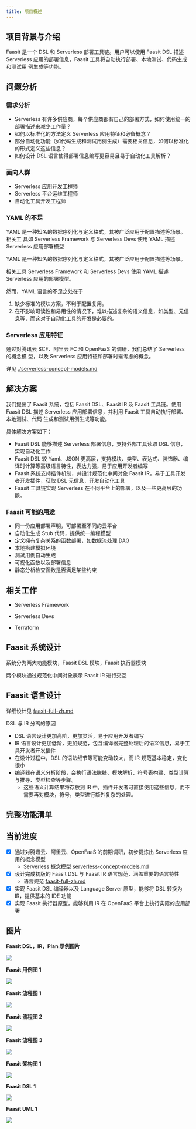 ```yaml
---
title: 项目概述
---
```


## 项目背景与介绍

Faasit 是一个 DSL 和 Serverless 部署工具链。用户可以使用 Faasit DSL 描述
Serverless 应用的部署信息，Faasit 工具将自动执行部署、本地测试、代码生成和测试用
例生成等功能。

## 问题分析

### 需求分析

- Serverless 有许多供应商，每个供应商都有自己的部署方式，如何使用统一的部署描述来减少工作量？
- 如何以标准化的方法定义 Serverless 应用特征和必备概念？
- 部分自动化功能（如代码生成和测试用例生成）需要相关信息，如何以标准化的形式定义这些信息？
- 如何设计 DSL 语言使得部署信息编写更容易且易于自动化工具解析？

### 面向人群

- Serverless 应用开发工程师
- Serverless 平台运维工程师
- 自动化工具开发工程师

### YAML 的不足

YAML 是一种知名的数据序列化与定义格式，其被广泛应用于配置描述等场景。相关工
具如 Serverless Framework 与 Serverless Devs 使用 YAML 描述 Serverless 应用部署模型

YAML 是一种知名的数据序列化与定义格式，其被广泛应用于配置描述等场景。

相关工具 Serverless Framework 和 Serverless Devs 使用 YAML 描述
Serverless 应用的部署模型。

然而，YAML 语言的不足之处在于

1. 缺少标准的模块方案，不利于配置复用。
2. 在不影响可读性和易用性的情况下，难以描述复杂的语义信息，如类型、元信息等，而这对于自动化工具的开发是必要的。

### Serverless 应用特征

通过对腾讯云 SCF、阿里云 FC 和 OpenFaaS 的调研，我们总结了 Serverless 的概念模
型，以及 Serverless 应用特征和部署时需考虑的概念。

详见 [./serverless-concept-models.md](./serverless-concept-models.md)

## 解决方案

我们提出了 Faasit 系统，包括 Faasit DSL、Faasit IR 及 Faasit 工具链。使用 Faasit
DSL 描述 Serverless 应用部署信息，并利用 Faasit 工具自动执行部署、本地测试、代码
生成和测试用例生成等功能。

具体解决方案如下：

- Faasit DSL 能够描述 Serverless 部署信息，支持外部工具读取 DSL 信息，实现自动化工作
- Faasit DSL 较 Yaml、JSON 更高层，支持模块、类型、表达式、装饰器、编译时计算等高级语言特性，表达力强，易于应用开发者编写
- Faasit 系统支持插件机制，并设计规范化中间对象 Faasit IR，易于工具开发者开发插件，获取 DSL 元信息，开发自动化工具
- Faasit 工具链实现 Serverless 在不同平台上的部署，以及一些更高层的功能。

### Faasit 可能的用途

- 同一份应用部署声明，可部署至不同的云平台
- 自动化生成 Stub 代码，提供统一编程模型
- 定义拥有复杂关系的函数部署，如数据流处理 DAG
- 本地搭建模拟环境
- 测试用例自动生成
- 可视化函数以及部署信息
- 静态分析检查函数是否满足某些约束

## 相关工作

- Serverless Framework

- Serverless Devs

- Terraform

## Faasit 系统设计

系统分为两大功能模块，Faasit DSL 模块，Faasit 执行器模块

两个模块通过规范化中间对象表示 Faasit IR 进行交互

## Faasit 语言设计

详细设计见 [faasit-full-zh.md](./faasit-full-zh.md)

DSL 与 IR 分离的原因

- DSL 语言设计更加高阶，更加灵活，易于应用开发者编写
- IR 语言设计更加低阶，更加规范，包含编译器完整处理后的语义信息，易于工具开发者开发插件
- 在设计过程中，DSL 的语法细节等可能变动较大，而 IR 规范基本稳定，变化很小
- 编译器在语义分析阶段，会执行语法脱糖、模块解析、符号表构建、类型计算与推导、类型检查等步骤。
  - 这些语义计算结果将存放到 IR 中，插件开发者可直接使用这些信息，而不需要再对模块，符号，类型进行额外复杂的处理。

## 完整功能清单

## 当前进度

- [x] 通过对腾讯云、阿里云、OpenFaaS 的前期调研，初步提炼出 Serverless 应用的概念模型
  - Serverless 概念模型 [serverless-concept-models.md](./serverless-concept-models.md)
- [x] 设计完成初版的 Faasit DSL 与 Faasit IR 语言规范，涵盖重要的语言特性
  - 语言规范 [faasit-full-zh.md](./faasit-full-zh.md)
- [x] 实现 Faasit DSL 编译器以及 Language Server 原型，能够将 DSL 转换为 IR，提供基本的 IDE 功能
- [x] 实现 Faasit 执行器原型，能够利用 IR 在 OpenFaaS 平台上执行实际的应用部署

## 图片

**Faasit DSL，IR，Plan 示例图片**

![](../assets/faasit-dsl-ir-plan.drawio.svg)

**Faasit 用例图 1**

![](../assets/faasit-useflow.drawio.svg)

**Faasit 流程图 1**

![](../assets/faasit-arch/flow1.drawio.svg)

**Faasit 流程图 2**

![](../assets/faasit-arch/flow2.drawio.svg)

**Faasit 流程图 3**

![](../assets/faasit-arch/flow3.drawio.svg)

**Faasit 架构图 1**

![](../assets/faasit-arch/arch1.drawio.svg)

**Faasit DSL 1**

![](../assets/faasit-arch/dsl1.drawio.svg)

**Faasit UML 1**

![](../assets/faasit-arch/uml1.svg)